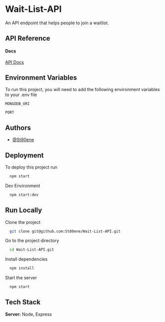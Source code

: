 # Wait-List-API
An API endpoint that helps people to join a waitlist.

## API Reference

#### Docs
[API Docs](https://documenter.getpostman.com/view/11145480/UVeCPnvT)

## Environment Variables

To run this project, you will need to add the following environment variables to your .env file

`MONGODB_URI`

`PORT`

  
## Authors

- [@St80ene](https://github.com/St80ene)

  

  
## Deployment

To deploy this project run

```bash
  npm start
```

Dev Environment

```bash
  npm start:dev
```


## Run Locally

Clone the project

```bash
  git clone git@github.com:St80ene/Wait-List-API.git
```

Go to the project directory

```bash
  cd Wait-List-API.git
```

Install dependencies

```bash
  npm install
```

Start the server

```bash
  npm start
```

  
## Tech Stack

**Server:** Node, Express
